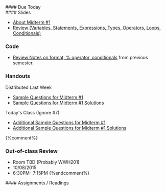 <article class="due" markdown="block">
#### Due Today

<!--
* Homework
-->

</article>

<article class="slides" markdown="block">
#### Slides

* [About Midterm #1](classes/10/exam.html)
* [Review (Variables, Statements, Expressions, Types, Operators, Loops, Conditionals)](classes/10/review.html)

### Code

* [Review Notes on format, % operator, conditionals](code/0002-midterm-1-notes.py) from previous semester.

### Handouts

Distributed Last Week

* [Sample Questions for Midterm #1](resources/handouts/midterm_1/midterm_1_practice.pdf)
* [Sample Questions for Midterm #1 Solutions](resources/handouts/midterm_1/midterm_1_practice_solutions.pdf)

Today's Class (Ignore #7)

* [Additional Sample Questions for Midterm #1](resources/handouts/midterm_1/midterm_1_additional_practice.pdf)
* [Additional Sample Questions for Midterm #1 Solutions](resources/handouts/midterm_1/midterm_1_additional_practice_solutions.pdf)


{%comment%}
### Out-of-class Review

* Room TBD (Probably WWH201)
* 10/08/2015
* 6:30PM- 7:15PM
{%endcomment%}

<!--
* [Slides](classes/01/intro.html)
-->

</article>

<article class="assignments" markdown="block">
#### Assignments / Readings		



<!--
Readings

* Read {{ site.bookq }} - Chapter 1

Assignments 

1. [questions.py](homework/hw01/questions.py) - 9 points
-->
</article>
<!--
<a name="class10"></a>

###Slides
* [About Class #10](classes/10/meta.html)
* [About Midterm #1](classes/10/exam.html)
* [Material from Homework, Selected Homework Solutions](classes/10/built_in_functions_homework.html)
* [Review (Variables, Statements, Expressions, Types, Operators, Loops, Conditionals)](classes/10/review.html)

### Handouts
* [Sample Questions for Midterm #1](resources/handouts/midterm_1/midterm_1_practice.pdf)
* [Sample Questions for Midterm #1 Solutions](resources/handouts/midterm_1/midterm_1_practice_solutions.pdf)

### Out-of-class Review

* WWH 505
* 02/27/2015
* 6:30PM- 7:30PM

### Homework Solutions

* [Selected Homework Solutions](classes/10/built_in_functions_homework.html#7.0)
* Homework #4 posted after after Friday's (2/27) review

-->

